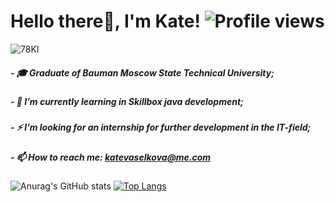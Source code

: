 # Hello there👋, I'm Kate! ![Profile views](https://gpvc.arturio.dev/KatteSmi)

![78KI](https://user-images.githubusercontent.com/66886929/111477713-75445000-8740-11eb-9b70-51d734ab4071.gif)

##### - 🎓 Graduate of Bauman Moscow State Technical University;
##### - 🌱 I’m currently learning in Skillbox java development;
##### - ⚡ I’m looking for an internship for further development in the IT-field;
##### - 📫 How to reach me: katevaselkova@me.com

![Anurag's GitHub stats](https://github-readme-stats.vercel.app/api?username=KatteSmi&theme=midnight-purple&show_icons=true)
[![Top Langs](https://github-readme-stats.vercel.app/api/top-langs/?username=KatteSmi&theme=midnight-purple&layout=compact)](https://github.com/anuraghazra/github-readme-stats)
